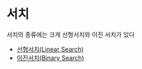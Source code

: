 # 서치
서치의 종류에는 크게 선형서치와 이진 서치가 있다
- [선형서치(Linear Search)](linearsearch/linearsearch.md)
- [이진서치(Binary Search)](binarysearch/binarysearch.md)